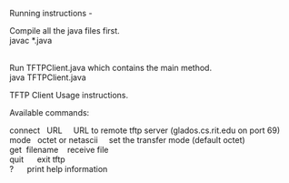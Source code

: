 Running instructions - <br>

Compile all the java files first. <br>
javac *.java <br><br>

Run TFTPClient.java which contains the main method. <br>
java TFTPClient.java <br>


TFTP Client Usage instructions. <br>

Available commands: <br>

connect &nbsp; URL &nbsp;&nbsp;&nbsp;                 URL to remote tftp server (glados.cs.rit.edu on port 69) <br>
mode &nbsp;			  octet or netascii &nbsp;&nbsp;&nbsp;   set the transfer mode (default octet) <br>
get&nbsp;       filename&nbsp;&nbsp;&nbsp;			      receive file <br>
quit&nbsp;&nbsp;&nbsp;&nbsp;&nbsp;		  	                    exit tftp <br>
? &nbsp;&nbsp;&nbsp;&nbsp;	                          print help information <br>

